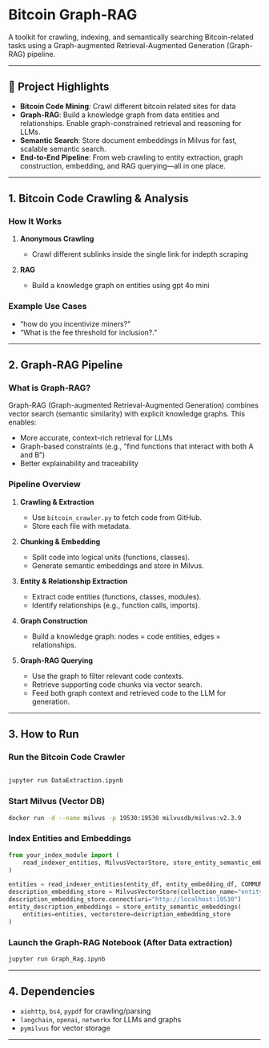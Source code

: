 # Bitcoin Graph-RAG

A toolkit for crawling, indexing, and semantically searching Bitcoin-related tasks using a Graph-augmented Retrieval-Augmented Generation (Graph-RAG) pipeline.

---

## 🚀 Project Highlights

- **Bitcoin Code Mining**: Crawl different bitcoin related sites for data
- **Graph-RAG**: Build a knowledge graph from data entities and relationships. Enable graph-constrained retrieval and reasoning for LLMs.
- **Semantic Search**: Store document embeddings in Milvus for fast, scalable semantic search.
- **End-to-End Pipeline**: From web crawling to entity extraction, graph construction, embedding, and RAG querying—all in one place.

---

## 1. Bitcoin Code Crawling & Analysis

### How It Works

1. **Anonymous Crawling**
    - Crawl different sublinks inside the single link for indepth scraping

2. **RAG**
    - Build a knowledge graph on entities using gpt 4o mini

### Example Use Cases

- “how do you incentivize miners?"
- “What is the fee threshold for inclusion?.”

---

## 2. Graph-RAG Pipeline 

### What is Graph-RAG?

Graph-RAG (Graph-augmented Retrieval-Augmented Generation) combines vector search (semantic similarity) with explicit knowledge graphs. This enables:

- More accurate, context-rich retrieval for LLMs
- Graph-based constraints (e.g., “find functions that interact with both A and B”)
- Better explainability and traceability

### Pipeline Overview

1. **Crawling & Extraction**
    - Use `bitcoin_crawler.py` to fetch code from GitHub.
    - Store each file with metadata.

2. **Chunking & Embedding**
    - Split code into logical units (functions, classes).
    - Generate semantic embeddings and store in Milvus.

3. **Entity & Relationship Extraction**
    - Extract code entities (functions, classes, modules).
    - Identify relationships (e.g., function calls, imports).

4. **Graph Construction**
    - Build a knowledge graph: nodes = code entities, edges = relationships.

5. **Graph-RAG Querying**
    - Use the graph to filter relevant code contexts.
    - Retrieve supporting code chunks via vector search.
    - Feed both graph context and retrieved code to the LLM for generation.

---

## 3. How to Run


### Run the Bitcoin Code Crawler

```bash

jupyter run DataExtraction.ipynb
```

### Start Milvus (Vector DB)

```bash
docker run -d --name milvus -p 19530:19530 milvusdb/milvus:v2.3.9
```

### Index Entities and Embeddings

```python
from your_index_module import (
    read_indexer_entities, MilvusVectorStore, store_entity_semantic_embeddings
)

entities = read_indexer_entities(entity_df, entity_embedding_df, COMMUNITY_LEVEL)
description_embedding_store = MilvusVectorStore(collection_name="entity_description_embeddings")
description_embedding_store.connect(uri="http://localhost:19530")
entity_description_embeddings = store_entity_semantic_embeddings(
    entities=entities, vectorstore=description_embedding_store
)
```

### Launch the Graph-RAG Notebook (After Data extraction)

```bash
jupyter run Graph_Rag.ipynb
```

---

## 4. Dependencies

- `aiohttp`, `bs4`, `pypdf` for crawling/parsing
- `langchain`, `openai`, `networkx` for LLMs and graphs
- `pymilvus` for vector storage

---

